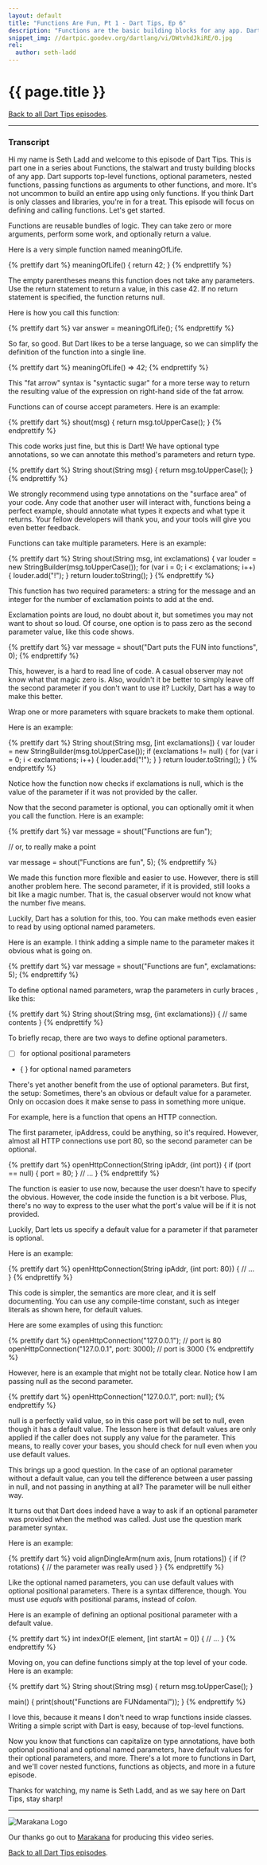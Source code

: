 ```yaml
---
layout: default
title: "Functions Are Fun, Pt 1 - Dart Tips, Ep 6"
description: "Functions are the basic building blocks for any app. Dart supports top-level functions, optional parameters, default parameter values, and more. Watch this episode to learn about the basics of functions in Dart."
snippet_img: //dartpic.goodev.org/dartlang/vi/DWtvhdJkiRE/0.jpg
rel:
  author: seth-ladd
---
```


# {{ page.title }}

<!-- 
<iframe class="dart-tips-video" src="//www.youtube.com/embed/DWtvhdJkiRE" 
frameborder="0" allowfullscreen></iframe>
-->

[Back to all Dart Tips episodes](/dart-tips/).

<hr>

### Transcript

Hi my name is Seth Ladd and welcome to this episode of Dart Tips. This is part
one in a series about Functions, the stalwart and trusty building blocks of any
app. Dart supports top-level functions, optional parameters, nested functions,
passing functions as arguments to other functions, and more. It's not uncommon
to build an entire app using only functions. If you think Dart is only classes
and libraries, you're in for a treat. This episode will focus on
defining and calling functions. Let's get started.

Functions are reusable bundles of logic. They can take zero or more
arguments, perform some work, and optionally return a value.

Here is a very simple function named meaningOfLife.

{% prettify dart %}
meaningOfLife() {
  return 42;
}
{% endprettify %}

The empty parentheses means this
function does not take any parameters. Use the return statement to return
a value, in this case 42. If no return statement is specified, the function
returns null.

Here is how you call this function:

{% prettify dart %}
var answer = meaningOfLife();
{% endprettify %}

So far, so good. But Dart likes to be a terse language, so we can simplify
the definition of the function into a single line.

{% prettify dart %}
meaningOfLife() => 42;
{% endprettify %}

This "fat arrow" syntax is "syntactic sugar" for a more terse way to return the
resulting value of the expression on right-hand side of the fat arrow.

Functions can of course accept parameters. Here is an example:

{% prettify dart %}
shout(msg) {
  return msg.toUpperCase();
}
{% endprettify %}

This code works just fine, but this is Dart! We have optional type annotations,
so we can annotate this method's parameters and return type.

{% prettify dart %}
String shout(String msg) {
  return msg.toUpperCase();
}
{% endprettify %}

We strongly recommend using type annotations on the "surface area" of your
code. Any code that another user will interact with, functions being a
perfect example, should annotate what types it expects and what type it
returns. Your fellow developers will thank you, and your tools will give you
even better feedback.

Functions can take multiple parameters. Here is an example:

{% prettify dart %}
String shout(String msg, int exclamations) {
  var louder = new StringBuilder(msg.toUpperCase());
  for (var i = 0; i < exclamations; i++) {
    louder.add("!");
  }
  return louder.toString();
}
{% endprettify %}

This function has two required parameters: a string for the message and an
integer for the number of exclamation points to add at the end.

Exclamation points are loud, no doubt about it, but sometimes you may not want
to shout so loud. Of course, one option is to pass zero as the second parameter
value, like this code shows.

{% prettify dart %}
var message = shout("Dart puts the FUN into functions", 0);
{% endprettify %}

This, however, is a hard to read line of code. A casual observer may not know
what that magic zero is. Also, wouldn't it be better to simply leave off the
second parameter if you don't want to use it? Luckily, Dart has a way to make
this better.

Wrap one or more parameters with square brackets to make them optional.

Here is an example:

{% prettify dart %}
String shout(String msg, [int exclamations]) {
  var louder = new StringBuilder(msg.toUpperCase());
  if (exclamations != null) {
    for (var i = 0; i < exclamations; i++) {
      louder.add("!");
    }
  }
  return louder.toString();
}
{% endprettify %}

Notice how the function now checks if exclamations is null, which is the value
of the parameter if it was not provided by the caller.

Now that the second parameter is optional, you can optionally omit it when you
call the function. Here is an example:

{% prettify dart %}
var message = shout("Functions are fun");

// or, to really make a point

var message = shout("Functions are fun", 5);
{% endprettify %}

We made this function more flexible and easier to use. However, there is still
another problem here. The second parameter, if it is provided, still looks
a bit like a magic number. That is, the casual observer would not know what
the number five means.

Luckily, Dart has a solution for this, too. You can make methods even
easier to read by using optional named parameters.

Here is an example. I think adding a simple name to the parameter makes it
obvious what is going on.

{% prettify dart %}
var message = shout("Functions are fun", exclamations: 5);
{% endprettify %}

To define optional named parameters, wrap the parameters in curly braces , like
this:

{% prettify dart %}
String shout(String msg, {int exclamations}) {
  // same contents
}
{% endprettify %}

To briefly recap, there are two ways to define optional parameters.

* [ ] for optional positional parameters
* { } for optional named parameters

There's yet another benefit from the use of optional parameters. But first, the
setup: Sometimes, there's an obvious or default value for a parameter. Only on
occasion does it make sense to pass in something more unique.

For example, here is a function that opens an HTTP connection.

The first parameter, ipAddress, could be anything, so it's required. However,
almost all HTTP connections use port 80, so the second parameter can be optional.

{% prettify dart %}
openHttpConnection(String ipAddr, {int port}) {
  if (port == null) {
    port = 80;
  }
  // ...
}
{% endprettify %}

The function is easier to use now, because the user doesn't have to specify
the obvious. However, the code inside the function is a bit verbose. Plus,
there's no way to express to the user what the port's value will be if
it is not provided.

Luckily, Dart lets us specify a default value for a parameter if that parameter is
optional.

Here is an example:

{% prettify dart %}
openHttpConnection(String ipAddr, {int port: 80}) {
  // ...
}
{% endprettify %}

This code is simpler, the semantics are more clear, and it is self documenting.
You can use any compile-time constant, such as integer literals as shown here,
for default values.

Here are some examples of using this function:

{% prettify dart %}
openHttpConnection("127.0.0.1");       // port is 80
openHttpConnection("127.0.0.1", port: 3000); // port is 3000
{% endprettify %}

However, here is an example that might not be totally clear. Notice
how I am passing null as the second parameter.

{% prettify dart %}
openHttpConnection("127.0.0.1", port: null);
{% endprettify %}

null is a perfectly valid value, so in this case port will be set to null,
even though it has a default value. The lesson here is that default values
are only applied if the caller does not supply any value for the parameter.
This means, to really cover your bases, you should check for null even
when you use default values.

This brings up a good question. In the case of an optional parameter
without a default value, can you tell
the difference between a user passing in null, and not passing in anything
at all? The parameter will be null either way.

It turns out that Dart does indeed have a way to ask if an optional parameter
was provided when the method was called. Just use the question mark parameter
syntax.

Here is an example:

{% prettify dart %}
void alignDingleArm(num axis, [num rotations]) {
  if (?rotations) {
    // the parameter was really used
  }
}
{% endprettify %}

Like the optional named parameters, you can use default values
with optional positional parameters. There is a syntax difference, though.
You must use _equals_ with positional params, instead of _colon_.

Here is an example of defining an optional positional parameter with a default
value.

{% prettify dart %}
int indexOf(E element, [int startAt = 0]) {
  // ...
}
{% endprettify %}

Moving on, you can define functions simply at the top level of your code.
Here is an example:

{% prettify dart %}
String shout(String msg) {
  return msg.toUpperCase();
}

main() {
  print(shout("Functions are FUNdamental"));
}
{% endprettify %}

I love this, because it means I don't need to wrap functions inside
classes. Writing a simple script with Dart is easy, because of top-level
functions.

Now you know that functions can capitalize on type annotations, have both
optional positional and optional named parameters, have default values for their
optional parameters, and more. There's a lot more to functions in Dart, and
we'll cover nested functions, functions as objects, and more in a future
episode.

Thanks for watching, my name is Seth Ladd, and as we say here on Dart Tips, stay sharp!

<hr>

<img src="imgs/marakana-logo.png" alt="Marakana Logo">

Our thanks go out to [Marakana](http://www.marakana.com) for producing this
video series.

[Back to all Dart Tips episodes](/dart-tips/).